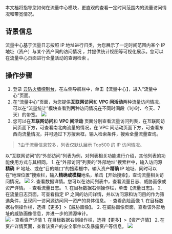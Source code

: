 
本文档将指导您如何在流量中心模块，更直观的查看一定时间范围内的流量访问情况和带宽情况。
## 背景信息
流量中心基于流量日志按照 IP 地址进行归类，为您展示了一定时间范围内某个 IP 地址（资产）与某个资产间的访问情况 ，并提供统计视图等可视化展示。您可以在流量中心页面进行全量活动的查询检索 。 

## 操作步骤

1. 登录 [云防火墙控制台](https://console.cloud.tencent.com/cfw)，在左侧导航栏中，单击【流量中心】，进入“流量中心”页面。
2. 在“流量中心”页面，为您提供**互联网访问**和 **VPC 间活动**两种流量访问情况，可以在“流量统计”模块查看到两种访问情况在不同时间段（1小时、今天、7天）的带宽。
![](https://main.qcloudimg.com/raw/d79eacfafc43f83df92252e8af35ba45.png)
3. 您可以在**互联网访问**和 **VPC 间活动** 页面分别查看流量访问列表，在互联网访问页面下方，可查看南北向流量的情况，在 VPC 间活动页面下方，可查看东西向流量情况，并可通过下方搜索框，输入检索条件，搜索全量流量查询。
>?由于流量信息较多，列表仅默认展示 Top500 的 IP 访问情况。
>
以“互联网访问”的“外部访问”列表为例，对列表相关功能进行介绍，其他列表的功能使用方式与其相同。
	1. 在“外部访问”列表的“外部地址”搜索栏中，输入访问源**精确** IP 地址、或在“目的端口”的搜索框中，输入资产**精确** IP 地址、同时可以在“地理位置”搜索栏，输入**精确或模糊**地名，单击【开始搜索】，查询流量相关访问情况。 
  ![](https://main.qcloudimg.com/raw/8725b78fae8a34e5c7b094eb6ed3155c.png)
	2. 查看数据详情。您可以在访问列表中，查看流量日志、威胁画像或资产详情。
		 - 查看流量日志。
			1. 在目标数据右侧操作栏，单击【流量日志】。
			2. 在流量日志页面，可查看指定 IP 之间的访问详情，并以访问源和访问目的作为筛选条件，呈现同一访问源访问同一资产的具体信息。
		 - 查看危险画像
			 1. 在目标数据右侧操作栏，选择【更多】>【威胁画像】。
			 2. 在威胁画像页面，查看该外部地址的威胁画像信息，并进一步的溯源审计。   
     ![](https://main.qcloudimg.com/raw/d026835fb0122b70b9284d65da9eb75d.png) 
		 - 查看资产详情
			1. 在目标数据右侧操作栏，选择【更多】>【资产详情】
			2. 在资产详情页面，查看该资产的安全事件以及暴露资产等信息。
     ![](https://main.qcloudimg.com/raw/2ea25caa6f9efdf3de0f1b3b93b51547.png)
